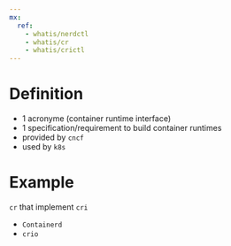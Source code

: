 ```yaml
---
mx:  
  ref:
    - whatis/nerdctl
    - whatis/cr
    - whatis/crictl
---
```



# Definition
- 1 acronyme (container runtime interface)
- 1 specification/requirement to build container runtimes
- provided by  `cncf`
- used by  `k8s`

# Example
`cr`  that implement `cri`
- `Containerd`
- `crio`
